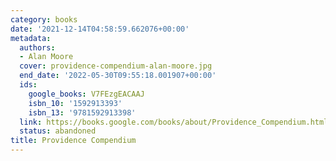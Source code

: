 ```yaml
---
category: books
date: '2021-12-14T04:58:59.662076+00:00'
metadata:
  authors:
  - Alan Moore
  cover: providence-compendium-alan-moore.jpg
  end_date: '2022-05-30T09:55:18.001907+00:00'
  ids:
    google_books: V7FEzgEACAAJ
    isbn_10: '1592913393'
    isbn_13: '9781592913398'
  link: https://books.google.com/books/about/Providence_Compendium.html?hl=&id=V7FEzgEACAAJ
  status: abandoned
title: Providence Compendium
---
```

